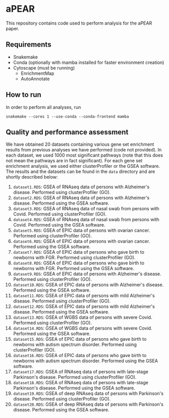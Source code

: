 # aPEAR

This repository contains code used to perform analysis for the aPEAR paper.

## Requirements

- Snakemake
- Conda (optionally with mamba installed for faster environment creation)
- Cytoscape (must be running)
  - EnrichmentMap
  - AutoAnnotate

## How to run

In order to perform all analyses, run

```shell
snakemake --cores 1 --use-conda --conda-frontend mamba
```

## Quality and performance assessment

We have obtained 20 datasets containing various gene set enrichment results from previous analyses
we have performed (code not provided). In each dataset, we used 1000 most significant pathways (note
that this does not mean the pathways are in fact significant). For each gene set enrichment analysis,
we used either clusterProfiler or the GSEA software. The results  and the datasets can be found in
the `data` directory and are shortly described below:

1. `dataset1.RDS`: GSEA of RNAseq data of persons with Alzheimer's disease. Performed using clusterProfiler (GO).
2. `dataset2.RDS`: GSEA of RNAseq data of persons with Alzheimer's disease. Performed using the GSEA software.
3. `dataset3.RDS`: GSEA of RNAseq data of nasal swab from persons with Covid. Performed using clusterProfiler (GO).
4. `dataset4.RDS`: GSEA of RNAseq data of nasal swab from persons with Covid. Performed using the GSEA software.
5. `dataset5.RDS`: GSEA of EPIC data of persons with ovarian cancer. Performed using clusterProfiler (GO).
6. `dataset6.RDS`: GSEA of EPIC data of persons with ovarian cancer. Performed using the GSEA software.
7. `dataset7.RDS`: GSEA of EPIC data of persons who gave birth to newborns with FGR. Performed using clusterProfiler (GO).
8. `dataset8.RDS`: GSEA of EPIC data of persons who gave birth to newborns with FGR. Performed using the GSEA software.
9. `dataset9.RDS`: GSEA of EPIC data of persons with Alzheimer's disease. Performed using clusterProfiler (GO).
10. `dataset10.RDS`: GSEA of EPIC data of persons with Alzheimer's disease. Performed using the GSEA software.
11. `dataset11.RDS`: GSEA of EPIC data of persons with mild Alzheimer's disease. Performed using clusterProfiler (GO).
12. `dataset12.RDS`: GSEA of EPIC data of persons with mild Alzheimer's disease. Performed using the GSEA software.
13. `dataset13.RDS`: GSEA of WGBS data of persons with severe Covid. Performed using clusterProfiler (GO).
14. `dataset14.RDS`: GSEA of WGBS data of persons with severe Covid. Performed using the GSEA software.
15. `dataset15.RDS`: GSEA of EPIC data of persons who gave birth to newborns with autism spectrum disorder. Performed using clusterProfiler (GO).
16. `dataset16.RDS`: GSEA of EPIC data of persons who gave birth to newborns with autism spectrum disorder. Performed using the GSEA software.
17. `dataset17.RDS`: GSEA of RNAseq data of persons with late-stage Parkinson's disease. Performed using clusterProfiler (GO).
18. `dataset18.RDS`: GSEA of RNAseq data of persons with late-stage Parkinson's disease. Performed using the GSEA software.
19. `dataset19.RDS`: GSEA of deep RNAseq data of persons with Parkinson's disease. Performed using clusterProfiler (GO).
20. `dataset20.RDS`: GSEA of deep RNAseq data of persons with Parkinson's disease. Performed using the GSEA software.
